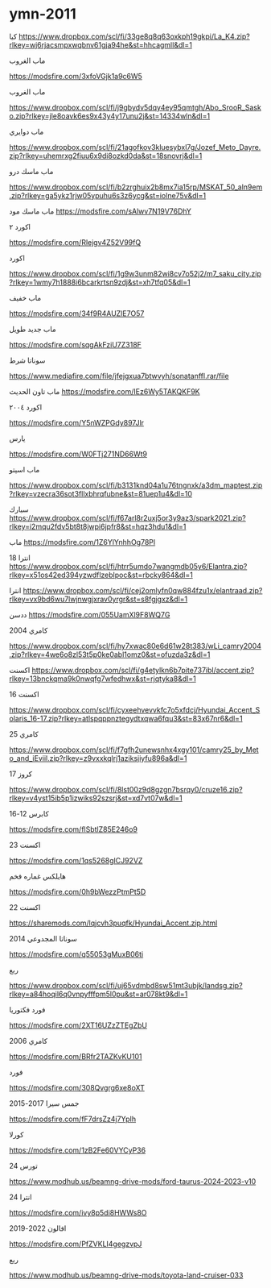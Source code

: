 # ymn-2011

كيا
https://www.dropbox.com/scl/fi/33ge8q8q63oxkph19gkpi/La_K4.zip?rlkey=wj6rjacsmpxwqbnv61gja94he&st=hhcagmll&dl=1

ماب الغروب 

https://modsfire.com/3xfoVGjk1a9c6W5


ماب الغروب


https://www.dropbox.com/scl/fi/j9gbydv5dqy4ey95qmtgh/Abo_SrooR_Sasko.zip?rlkey=jle8oavk6es9x43y4y17unu2j&st=14334wln&dl=1


ماب دوايري

https://www.dropbox.com/scl/fi/21agofkov3kluesybxl7g/Jozef_Meto_Dayre.zip?rlkey=uhemrxg2fiuu6x9di8ozkd0da&st=18snovrj&dl=1

ماب ماسك درو

https://www.dropbox.com/scl/fi/b2zrghuix2b8mx7ia15rp/MSKAT_50_aln9em.zip?rlkey=ga5ykz1rjw05ypuhu6s3z6ycg&st=iolne75v&dl=1


ماب ماسك مود
https://modsfire.com/sAlwv7N19V76DhY


اكورد ٢

https://modsfire.com/Rlejgv4Z52V99fQ

اكورد 

https://www.dropbox.com/scl/fi/1g9w3unm82wi8cv7o52j2/m7_saku_city.zip?rlkey=1wmy7h1888i6bcarkrtsn9zdj&st=xh7tfq05&dl=1

ماب خفيف

https://modsfire.com/34f9R4AUZlE7O57

ماب جديد طويل

https://modsfire.com/sqgAkFziU7Z318F


سوناتا شرط

https://www.mediafire.com/file/jfejgxua7btwvyh/sonatanffl.rar/file

ماب تاون الحديث 
https://modsfire.com/IEz6Wy5TAKQKF9K


اكورد ٢٠٠٤

https://modsfire.com/Y5nWZPGdy897Jlr

يارس

https://modsfire.com/W0FTj271ND66Wt9

ماب اسيتو

https://www.dropbox.com/scl/fi/b3131knd04a1u76tngnxk/a3dm_maptest.zip?rlkey=vzecra36sot3fllxbhrqfubne&st=81uep1u4&dl=10

سبارك
https://www.dropbox.com/scl/fi/f67arl8r2uxj5or3y9az3/spark2021.zip?rlkey=i2mqu2fdv5bt8t8jwpi6jpfr8&st=hqz3hdu1&dl=1


ماب
https://modsfire.com/1Z6YlYnhhOg78Pl



انترا 18 
https://www.dropbox.com/scl/fi/htrr5umdo7wangmdb05y6/Elantra.zip?rlkey=x51os42ed394yzwdflzeblpoc&st=rbcky864&dl=1


انترا
https://www.dropbox.com/scl/fi/cej2omlyfn0qw884fzu1x/elantraad.zip?rlkey=vx9bd6wu7lwjnwgjxrav0yrgr&st=s8fgjgxz&dl=1


ددسن
https://modsfire.com/055UamXl9F8WQ7G


كامري 2004

https://www.dropbox.com/scl/fi/hy7xwac80e6d61w28t383/wLi_camry2004.zip?rlkey=4we6o8zl53t5p0ke0abl1omz0&st=ofuzda3z&dl=1


اكسنت
https://www.dropbox.com/scl/fi/g4etylkn6b7pite737ibl/accent.zip?rlkey=13bnckqma9k0nwqfg7wfedhwx&st=rjqtyka8&dl=1


اكسنت 16

https://www.dropbox.com/scl/fi/cyxeehvevvkfc7o5xfdcj/Hyundai_Accent_Solaris_16-17.zip?rlkey=atlspqppnztegydtxqwa6fqu3&st=83x67nr6&dl=1




كامري 25

https://www.dropbox.com/scl/fi/f7gfh2unewsnhx4xgy101/camry25_by_Meto_and_iEviil.zip?rlkey=z9vxxkqlrj1aziksjiyfu896a&dl=1




كروز 17

https://www.dropbox.com/scl/fi/8lst00z9d8gzgn7bsrqy0/cruze16.zip?rlkey=v4yst15ib5p1izwiks92szsrj&st=xd7vt07w&dl=1


كابرس 12-16

https://modsfire.com/flSbtlZ85E246o9


اكسنت 23

https://modsfire.com/1qs5268glCJ92VZ


هايلكس غماره فخم 

https://modsfire.com/0h9bWezzPtmPt5D


اكسنت 22

https://sharemods.com/lqjcvh3puqfk/Hyundai_Accent.zip.html


سوناتا المجدوعي 2014

https://modsfire.com/q55053gMuxB06ti


ربع

https://www.dropbox.com/scl/fi/uj65vdmbd8sw51mt3ubjk/landsg.zip?rlkey=a84hoqil6q0vnpyfffpm5l0pu&st=ar078kt9&dl=1


فورد فكتوريا

https://modsfire.com/2XT16UZzZTEgZbU


كامري 2006

https://modsfire.com/BRfr2TAZKvKU101


فورد 

https://modsfire.com/308Qvgrg6xe8oXT


جمس سيرا 2017-2015 

https://modsfire.com/fF7drsZz4j7YpIh 




كورلا

https://modsfire.com/1zB2Fe60VYCyP36




تورس 24

https://www.modhub.us/beamng-drive-mods/ford-taurus-2024-2023-v10


انترا 24

https://modsfire.com/ivy8p5di8HWWs8O



افالون 2022-2019

https://modsfire.com/PfZVKLI4gegzvpJ



ربع

https://www.modhub.us/beamng-drive-mods/toyota-land-cruiser-033


